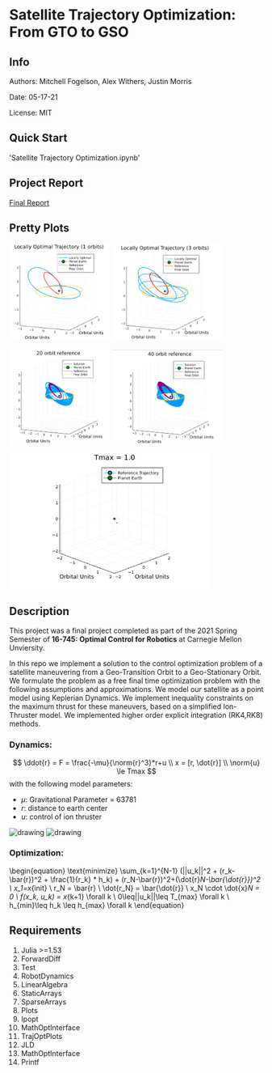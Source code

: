 # Satellite Trajectory Optimization: From GTO to GSO

## Info
Authors: Mitchell Fogelson, Alex Withers, Justin Morris

Date: 05-17-21

License: MIT

## Quick Start

'Satellite Trajectory Optimization.ipynb'


## Project Report

[Final Report](https://www.overleaf.com/read/zsczwjzgqwck)

## Pretty Plots
<img src="OOP2IP_1.png" alt="drawing" width="200"/> <img src="OOP2IP_32.png" alt="drawing" width="217"/>

<img src="20orbit.png" alt="drawing" width="200"/> <img src="40.png" alt="drawing" width="217"/>

<img src="20.gif" alt="drawing" width="400"/> 

## Description
This project was a final project completed as part of the 2021 Spring Semester of **16-745: Optimal Control for Robotics** at Carnegie Mellon Unviersity. 

In this repo we implement a solution to the control optimization problem of a satellite maneuvering from a Geo-Transition Orbit to a Geo-Stationary Orbit. We formulate the problem as a free final time optimization problem with the following assumptions and approximations. We model our satellite as a point model using Keplerian Dynamics. We implement inequality constraints on the maximum thrust for these maneuvers, based on a simplified Ion-Thruster model. We implemented higher order explicit integration (RK4,RK8) methods.

### Dynamics:
$\newcommand{\norm}[1]{\left\lVert#1\right\rVert}$

$$ 
\ddot{r} = F = \frac{-\mu}{\norm{r}^3}*r+u \\
x = [r, \dot{r}] \\
\norm{u} \le Tmax
$$
with the following model parameters:
* $\mu$: Gravitational Parameter = 63781
* $r$: distance to earth center
* $u$: control of ion thruster

<img src="RK4.png" alt="drawing" width="200"/> <img src="RK8.png" alt="drawing" width="217"/>


### Optimization: 
\begin{equation}
    \text{minimize} \sum_{k=1}^{N-1} (||u_k||^2 + (r_k-\bar{r})^2 + \frac{1}{r_k} * h_k) + (r_N-\bar{r})^2+(\dot{r}_N-\bar{\dot{r}})^2 \\
    x_1=x_{init} \\
    r_N = \bar{r} \\
    \dot{r_N} = \bar{\dot{r}} \\
    x_N \cdot \dot{x}_N = 0 \\
    f(x_k, u_k) = x_{k+1} \forall k \\
    0\leq||u_k||\leq T_{max} \forall k \\
    h_{min}\leq h_k \leq h_{max} \forall k
\end{equation}

## Requirements
1. Julia >=1.53
2. ForwardDiff
3. Test
4. RobotDynamics
5. LinearAlgebra
6. StaticArrays
7. SparseArrays
8. Plots
9. Ipopt
10. MathOptInterface
11. TrajOptPlots
12. JLD
13. MathOptInterface
14. Printf
